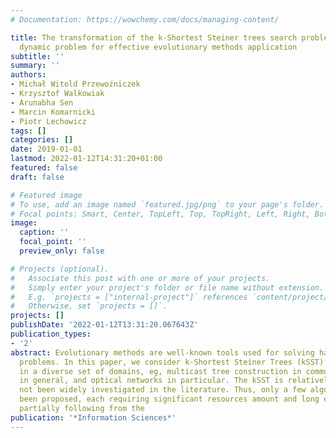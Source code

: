 ```yaml
---
# Documentation: https://wowchemy.com/docs/managing-content/

title: The transformation of the k-Shortest Steiner trees search problem into binary
  dynamic problem for effective evolutionary methods application
subtitle: ''
summary: ''
authors:
- Michał Witold Przewoźniczek
- Krzysztof Walkowiak
- Arunabha Sen
- Marcin Komarnicki
- Piotr Lechowicz
tags: []
categories: []
date: 2019-01-01
lastmod: 2022-01-12T14:31:20+01:00
featured: false
draft: false

# Featured image
# To use, add an image named `featured.jpg/png` to your page's folder.
# Focal points: Smart, Center, TopLeft, Top, TopRight, Left, Right, BottomLeft, Bottom, BottomRight.
image:
  caption: ''
  focal_point: ''
  preview_only: false

# Projects (optional).
#   Associate this post with one or more of your projects.
#   Simply enter your project's folder or file name without extension.
#   E.g. `projects = ["internal-project"]` references `content/project/deep-learning/index.md`.
#   Otherwise, set `projects = []`.
projects: []
publishDate: '2022-01-12T13:31:20.067643Z'
publication_types:
- '2'
abstract: Evolutionary methods are well-known tools used for solving hard computational
  problems. In this paper, we consider k-Shortest Steiner Trees (kSST) problem appearing
  in a diverse set of domains, eg, multicast tree construction in communication networks
  in general, and optical networks in particular. The kSST is relatively new and has
  not been widely investigated in the literature. Thus, only a few algorithms have
  been proposed, each requiring significant resources amount and long execution times,
  partially following from the
publication: '*Information Sciences*'
---
```

